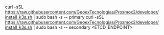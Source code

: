 curl -sSL https://raw.githubusercontent.com/GeoexTecnologias/Proxmox2/developer/install_k3s.sh | sudo bash -s -- primary
curl -sSL https://raw.githubusercontent.com/GeoexTecnologias/Proxmox2/developer/install_k3s.sh | sudo bash -s -- secondary <ETCD_ENDPOINT> <TOKEN>
